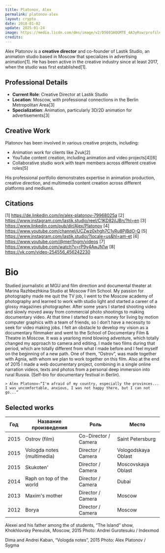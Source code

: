 ```yaml
---
title: Platonov, Alex
permalink: platonov-alex
layout: crypto
date: 2018-01-02
update: 2025-01-24
image: https://media.licdn.com/dms/image/v2/D5603AQGMTE_4A3yRsw/profile-displayphoto-shrink_200_200/profile-displayphoto-shrink_200_200/0/1730839765348?e=2147483647&v=beta&t=k1MALuiKiwxB8pfP0CIheLcD6q0uqRwhSDk-Q7d2uOs
credits:
---
```


Alex Platonov is a **creative director** and co-founder of Lastik Studio, an animation studio based in Moscow that specializes in advertising animation[1]. He has been active in the creative industry since at least 2017, when the studio was first established[1].

## Professional Details
- **Current Role**: Creative Director at Lastik Studio
- **Location**: Moscow, with professional connections in the Berlin Metropolitan Area[3]
- **Specialization**: Animation, particularly 3D/2D animation for advertisements[3]

## Creative Work
Platonov has been involved in various creative projects, including:
- Animation work for clients like Zvuk[2]
- YouTube content creation, including animation and video projects[4][6]
- Collaborative studio work with team members across different creative roles[5]

His professional portfolio demonstrates expertise in animation production, creative direction, and multimedia content creation across different platforms and mediums.

## Citations

[1] https://de.linkedin.com/in/alex-platonov-79968025a
[2] https://www.instagram.com/lastik.studio/reel/C1KD82jIJBn/?hl=en
[3] https://www.linkedin.com/pub/dir/Alex/Platonov
[4] https://www.youtube.com/channel/UCZwz0xhgh7C1yRu8PjBdO-Q
[5] https://www.instagram.com/lastik.studio/?locale=us&hl=am-et
[6] https://www.youtube.com/@merl1ngm/videos
[7] https://www.youtube.com/watch?v=rP9y4AwJN1w
[8] https://vk.com/video-254556_456242230

# Bio
Studied journalistic at MGU and film direction and documental theater at Marina Razhbezhkina Studio at Moscow Film School. My passion for photography made me quit the TV job, I went to the Moscow academy of photography and learned to work with studio light and started a career of a glossy magazines photographer. After some years I started shooting video and slowly moved away from commercial photo shootings to making documentary video. At that time I started to earn money for living by motion computer graphics with a team of friends, so I don’t have a necessity to seek for video making jobs. I felt an obstacle to develop my vision as a documentary filmmaker and went to the School of Documentary Film & Theatre in Moscow. It was a yearlong mind blowing adventure, which totally changed my approach to camera and editing. I made two films during that period, which are totally different from what I made before and I feel myself on the beginning of a new path. One of them, “Ostrov”, was made together with Agnia, with whom we plan to work together on this film. Also at the end of 2015 I made a web documentary project, combining in a single online narration videos, texts and photos from a personal deep immersion into rural Russia. (Self-bio for documentary festival in Berlin).

    > Alex Platonov—“I'm afraid of my country, especially the provinces... I was uncomfortable, anxious, I was not happy there, but I can not go...”


## Selected works

| Год   | Название произведения               | Роль                         | Место       |
|-------|-------------------------------------|------------------------------|-------------|
| 2015  | Ostrov (film)                       | Co-Director / Camera         | Saint Petersburg |
| 2015  | Vologda notes (multimedia)          | Director / Camera            | Vologodskaya Oblast |
| 2015  | Skukoten'                           | Director / Camera            | Moscovskaya Oblast |
| 2014  | Raph on top of the world            | Director / Camera            | Dubai       |
| 2013  | Maxim's mother                      | Director / Camera            | Moscow      |
| 2012  | Borya                               | Director / Camera            | Moscow      |



Alexei and his father among the of students, “The Island” show, Khokhlovsky Pereulok, Moscow, 2015
Photo: Andrei Gurotesuku / Indexmod

Dima and Andrei Kaban, “Vologda notes”, 2015
Photo: Alex Platonov / Sygma
